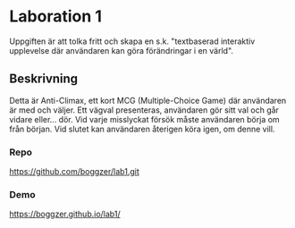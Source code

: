 # Laboration 1
Uppgiften är att tolka fritt och skapa en s.k. "textbaserad interaktiv upplevelse där användaren kan göra förändringar i en värld".

## Beskrivning
Detta är Anti-Climax, ett kort MCG (Multiple-Choice Game) där användaren är med och väljer. Ett vägval presenteras, användaren gör sitt val och går vidare eller... dör. Vid varje misslyckat försök måste användaren börja om från början. Vid slutet kan användaren återigen köra igen, om denne vill.

### Repo
https://github.com/boggzer/lab1.git
### Demo
https://boggzer.github.io/lab1/